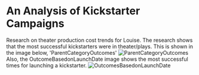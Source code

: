 # An Analysis of Kickstarter Campaigns
Research on theater production cost trends for Louise.
The research shows that the most successful kickstarters were in theater/plays.
This is shown in the image below, 'ParentCategoryOutcomes'
![ParentCategoryOutcomes](LasithaL/kickstarter-analysis/ParentCategoryOutcomes.png)
Also, the OutcomeBasedonLaunchDate image shows the most successful times for launching a kickstarter.
![OutcomesBasedonLaunchDate](LasithaL/kickstarter-analysis/OutcomesBasedonLaunchDate.png)

